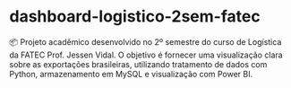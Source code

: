# dashboard-logistico-2sem-fatec
📦 Projeto acadêmico desenvolvido no 2º semestre do curso de Logística da FATEC Prof. Jessen Vidal. O objetivo é fornecer uma visualização clara sobre as exportações brasileiras, utilizando tratamento de dados com Python, armazenamento em MySQL e visualização com Power BI.
